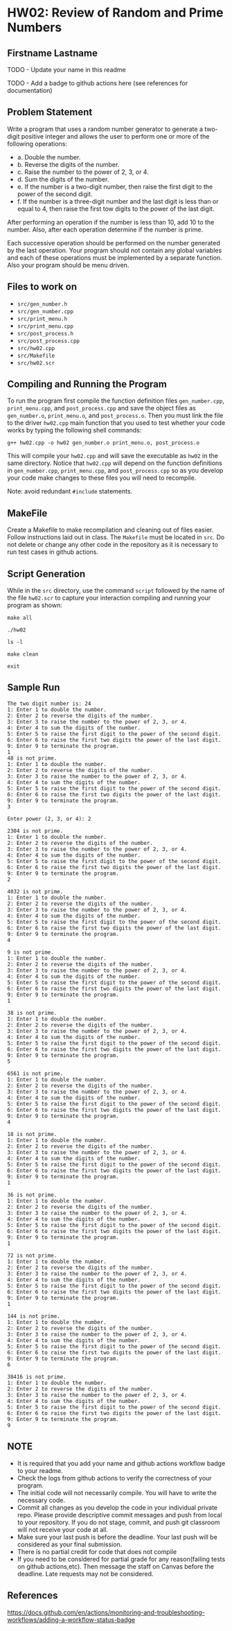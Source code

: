 # HW02: Review of Random and Prime Numbers

## Firstname Lastname

TODO - Update your name in this readme

TODO - Add a badge to github actions here (see references for documentation)

## Problem Statement

Write a program that uses a random number generator to generate a two-digit positive integer and allows the user to perform one or more of the following operations:

 - a. Double the number.
 - b. Reverse the digits of the number.
 - c. Raise the number to the power of 2, 3, or 4.
 - d. Sum the digits of the number.
 - e. If the number is a two-digit number, then raise the first digit to the power of the second digit.
 - f. If the number is a three-digit number and the last digit is less than or equal to 4, then raise the first tow digits to the power of the last digit.

 After performing an operation if the number is less than 10, add 10 to the number. Also, after each operation determine if the number is prime.

 Each successive operation should be performed on the number generated by the last operation. Your program should not contain any global variables and each of these operations must be implemented by a separate function. Also your program should be menu driven.

## Files to work on
- `src/gen_number.h`
- `src/gen_number.cpp`
- `src/print_menu.h`
- `src/print_menu.cpp`
- `src/post_process.h`
- `src/post_process.cpp`
- `src/hw02.cpp`
- `src/Makefile`
- `src/hw02.scr`

## Compiling and Running the Program
To run the program first compile the function definition files `gen_number.cpp`, `print_menu.cpp`, and `post_process.cpp` and save the object files as `gen_number.o`, `print_menu.o`, and `post_process.o`. Then you must link the file to the driver `hw02.cpp` main function that you used to test whether your code works by typing the following shell commands:

`g++ hw02.cpp -o hw02 gen_number.o print_menu.o, post_process.o`

This will compile your `hw02.cpp` and will save the executable as `hw02` in the same directory. Notice that `hw02.cpp` will depend on the function definitions in `gen_number.cpp`, `print_menu.cpp`, and `post_process.cpp` so as you develop your code make changes to these files you will need to recompile.

Note: avoid redundant `#include` statements.

## MakeFile
Create a Makefile to make recompilation and cleaning out of files easier. Follow instructions laid out in class. The `Makefile` must be located in `src`. Do not delete or change any other code in the repository as it is necessary to run test cases in github actions.

## Script Generation

While in the `src` directory, use the command `script` followed by the name of the file `hw02.scr` to capture your interaction compiling and running your program as shown:

`make all`

`./hw02`

`ls -l`

`make clean`

`exit`

## Sample Run
```
The two digit number is: 24
1: Enter 1 to double the number.
2: Enter 2 to reverse the digits of the number.
3: Enter 3 to raise the number to the power of 2, 3, or 4.
4: Enter 4 to sum the digits of the number.
5: Enter 5 to raise the first digit to the power of the second digit.
6: Enter 6 to raise the first two digits the power of the last digit.
9: Enter 9 to terminate the program.
1
48 is not prime.
1: Enter 1 to double the number.
2: Enter 2 to reverse the digits of the number.
3: Enter 3 to raise the number to the power of 2, 3, or 4.
4: Enter 4 to sum the digits of the number.
5: Enter 5 to raise the first digit to the power of the second digit.
6: Enter 6 to raise the first two digits the power of the last digit.
9: Enter 9 to terminate the program.
3

Enter power (2, 3, or 4): 2

2304 is not prime.
1: Enter 1 to double the number.
2: Enter 2 to reverse the digits of the number.
3: Enter 3 to raise the number to the power of 2, 3, or 4.
4: Enter 4 to sum the digits of the number.
5: Enter 5 to raise the first digit to the power of the second digit.
6: Enter 6 to raise the first two digits the power of the last digit.
9: Enter 9 to terminate the program.
2

4032 is not prime.
1: Enter 1 to double the number.
2: Enter 2 to reverse the digits of the number.
3: Enter 3 to raise the number to the power of 2, 3, or 4.
4: Enter 4 to sum the digits of the number.
5: Enter 5 to raise the first digit to the power of the second digit.
6: Enter 6 to raise the first two digits the power of the last digit.
9: Enter 9 to terminate the program.
4

9 is not prime.
1: Enter 1 to double the number.
2: Enter 2 to reverse the digits of the number.
3: Enter 3 to raise the number to the power of 2, 3, or 4.
4: Enter 4 to sum the digits of the number.
5: Enter 5 to raise the first digit to the power of the second digit.
6: Enter 6 to raise the first two digits the power of the last digit.
9: Enter 9 to terminate the program.
1

38 is not prime.
1: Enter 1 to double the number.
2: Enter 2 to reverse the digits of the number.
3: Enter 3 to raise the number to the power of 2, 3, or 4.
4: Enter 4 to sum the digits of the number.
5: Enter 5 to raise the first digit to the power of the second digit.
6: Enter 6 to raise the first two digits the power of the last digit.
9: Enter 9 to terminate the program.
5

6561 is not prime.
1: Enter 1 to double the number.
2: Enter 2 to reverse the digits of the number.
3: Enter 3 to raise the number to the power of 2, 3, or 4.
4: Enter 4 to sum the digits of the number.
5: Enter 5 to raise the first digit to the power of the second digit.
6: Enter 6 to raise the first two digits the power of the last digit.
9: Enter 9 to terminate the program.
4

18 is not prime.
1: Enter 1 to double the number.
2: Enter 2 to reverse the digits of the number.
3: Enter 3 to raise the number to the power of 2, 3, or 4.
4: Enter 4 to sum the digits of the number.
5: Enter 5 to raise the first digit to the power of the second digit.
6: Enter 6 to raise the first two digits the power of the last digit.
9: Enter 9 to terminate the program.
1

36 is not prime.
1: Enter 1 to double the number.
2: Enter 2 to reverse the digits of the number.
3: Enter 3 to raise the number to the power of 2, 3, or 4.
4: Enter 4 to sum the digits of the number.
5: Enter 5 to raise the first digit to the power of the second digit.
6: Enter 6 to raise the first two digits the power of the last digit.
9: Enter 9 to terminate the program.
1

72 is not prime.
1: Enter 1 to double the number.
2: Enter 2 to reverse the digits of the number.
3: Enter 3 to raise the number to the power of 2, 3, or 4.
4: Enter 4 to sum the digits of the number.
5: Enter 5 to raise the first digit to the power of the second digit.
6: Enter 6 to raise the first two digits the power of the last digit.
9: Enter 9 to terminate the program.
1

144 is not prime.
1: Enter 1 to double the number.
2: Enter 2 to reverse the digits of the number.
3: Enter 3 to raise the number to the power of 2, 3, or 4.
4: Enter 4 to sum the digits of the number.
5: Enter 5 to raise the first digit to the power of the second digit.
6: Enter 6 to raise the first two digits the power of the last digit.
9: Enter 9 to terminate the program.
6

38416 is not prime.
1: Enter 1 to double the number.
2: Enter 2 to reverse the digits of the number.
3: Enter 3 to raise the number to the power of 2, 3, or 4.
4: Enter 4 to sum the digits of the number.
5: Enter 5 to raise the first digit to the power of the second digit.
6: Enter 6 to raise the first two digits the power of the last digit.
9: Enter 9 to terminate the program.
9
```

## NOTE
- It is required that you add your name and github actions workflow badge to your readme.
- Check the logs from github actions to verify the correctness of your program.
- The initial code will not necessarily compile. You will have to write the necessary code.
- Commit all changes as you develop the code in your individual private repo. Please provide descriptive commit messages and push from local to your repository. If you do not stage, commit, and push git classroom will not receive your code at all.
- Make sure your last push is before the deadline. Your last push will be considered as your final submission.
- There is no partial credit for code that does not compile
- If you need to be considered for partial grade for any reason(failing tests on github actions,etc). Then message the staff on Canvas before the deadline. Late requests may not be considered.

## References
https://docs.github.com/en/actions/monitoring-and-troubleshooting-workflows/adding-a-workflow-status-badge
